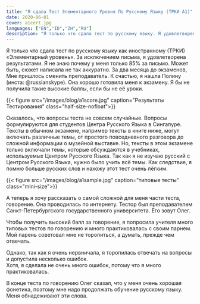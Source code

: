 ```yaml
---
title: "Я сдала Тест Элементарного Уровня По Русскому Языку (ТРКИ А1)"
date: 2020-06-01
cover: a1cert.jpg
languages: ["EN","ID","ZH","RU"]
description: "Я только что сдала тест по русскому языку. Я удовлетворена результатами. За два месяца до экзаменов..."
---
```


Я только что сдала тест по русскому языку как иностранному (ТРКИ) «Элементарный уровень». 
За исключением письма, я удовлетворена результатами. Я не знаю почему у меня только 
85% за письмо. Может быть, сюжет написала не так аккуратно. 
За два месяца до экзаменов, Мне пришлось сменить преподаватель. К счастью, я нашла Полину (инста: @russianskype). 
Она хорошо готовила меня к экзамену. Я бы не получила такие высокие баллы, если бы не её уроки. 

{{< figure src="/images/blog/a1score.jpg" caption="Результаты Тестирования" class="half-size-nofloat">}}

Оказалось, что вопросы теста не совсем случайные. Вопросы формулируются для студентов 
Центра Русского Языка в Сингапуре. Тексты в обычном экзамене, например тексты в книге ниже, 
могут включать различные темы, 
от простого повседневного разговора до сложной информации о музейной выставке. 
Но, тексты в этом экзамене только включали темы, 
которые обсуждаются в учебниках, используемых Центром Русского Языка.
Так как я не изучаю русский с Центром Русского Языка, нужно было учить всё темы. Как следствие, 
я помню больше русских слов и нахожу этот тест очень лёгким. 

{{< figure src="/images/blog/a1sample.jpg" caption="типовые тесты" class="mini-size">}}

А теперь я хочу рассказать о самой сложной для меня части теста, говорение.
Она проводилась по интернету. Тестор был преподавателем Санкт-Петербургского государственного университета.
Его зовут Олег. 

Чтобы получить высокий балл за говорение, я попросила учителя много типовых тестов по говорению и 
много практиковалась с своим парнем. Мой парень советовал мне не торопиться, а думать, 
прежде чем отвечать.

Однако, так как я очень нервничала, я торопилась отвечать на вопросы и допустила несколько ошибок.  
Хотя, я сделала не очень много ошибок, потому что я много практиковалась.

В конце теста по говорению Олег сказал, что у меня очень хорошая фонетика, поэтому 
мне надо продолжать обучение русскому языку. Меня обнадеживают эти слова. 

